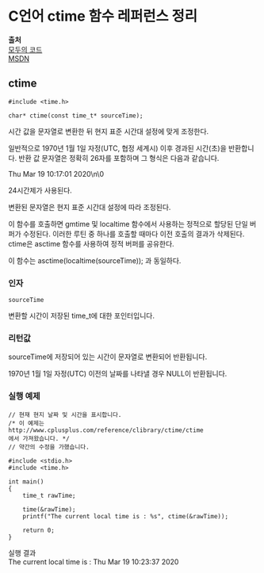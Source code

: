 # C언어 ctime 함수 레퍼런스 정리
  
**출처**  
<a href = "https://modoocode.com/118">모두의 코드</a>  
<a href = "https://docs.microsoft.com/ko-kr/cpp/c-runtime-library/reference/ctime-ctime32-ctime64-wctime-wctime32-wctime64?view=vs-2019">MSDN</a>  
  
## ctime
  
    #include <time.h>

    char* ctime(const time_t* sourceTime);
  
시간 값을 문자열로 변환한 뒤 현지 표준 시간대 설정에 맞게 조정한다.  
  
일반적으로 1970년 1월 1일 자정(UTC, 협정 세계시) 이후 경과된 시간(초)을 반환합니다. 반환 값 문자열은 정확히 26자를 포함하며 그 형식은 다음과 같습니다.  
  
Thu Mar 19 10:17:01 2020\n\0  
  
24시간제가 사용된다.  
  
변환된 문자열은 현지 표준 시간대 설정에 따라 조정된다.  
  
이 함수를 호출하면 gmtime 및 localtime 함수에서 사용하는 정적으로 할당된 단일 버퍼가 수정된다. 이러한 루틴 중 하나를 호출할 때마다 이전 호출의 결과가 삭제된다. ctime은 asctime 함수를 사용하여 정적 버퍼를 공유한다.  
  
이 함수는 asctime(localtime(sourceTime)); 과 동일하다.  
  
### 인자
  
    sourceTime
  
변환할 시간이 저장된 time_t에 대한 포인터입니다.  
  
### 리턴값
  
sourceTime에 저장되어 있는 시간이 문자열로 변환되어 반환됩니다.  
  
1970년 1월 1일 자정(UTC) 이전의 날짜를 나타낼 경우 NULL이 반환됩니다.  
  
### 실행 예제
  
    // 현재 현지 날짜 및 시간을 표시합니다.
    /* 이 예제는
    http://www.cplusplus.com/reference/clibrary/ctime/ctime
    에서 가져왔습니다. */
    // 약간의 수정을 가했습니다.

    #include <stdio.h>
    #include <time.h>

    int main()
    {
        time_t rawTime;

        time(&rawTime);
        printf("The current local time is : %s", ctime(&rawTime));

        return 0;
    }
  
실행 결과  
The current local time is : Thu Mar 19 10:23:37 2020  
